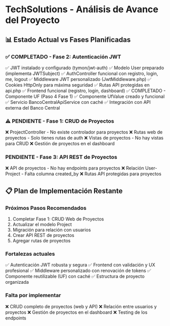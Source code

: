 # TechSolutions - Análisis de Avance del Proyecto

## 📊 Estado Actual vs Fases Planificadas

### ✅ COMPLETADO - Fase 2: Autenticación JWT

✅ JWT instalado y configurado (tymon/jwt-auth)
✅ Modelo User preparado (implementa JWTSubject)
✅ AuthController funcional con registro, login, me, logout
✅ Middleware JWT personalizado (JwtMiddleware.php)
✅ Cookies HttpOnly para máxima seguridad
✅ Rutas API protegidas en api.php
✅ Frontend funcional (registro, login, dashboard)
✅ COMPLETADO - Componente UF (Paso 4 Fase 1)
✅ Componente UfValue creado y funcional
✅ Servicio BancoCentralApiService con caché
✅ Integración con API externa del Banco Central

### ⚠️ PENDIENTE - Fase 1: CRUD de Proyectos

❌ ProjectController - No existe controlador para proyectos
❌ Rutas web de proyectos - Solo tienes rutas de auth
❌ Vistas de proyectos - No hay vistas para CRUD
❌ Gestión de proyectos en el dashboard

### PENDIENTE - Fase 3: API REST de Proyectos

❌ API de proyectos - No hay endpoints para proyectos
❌ Relación User-Project - Falta columna created_by
❌ Rutas API protegidas para proyectos

## 📋 Plan de Implementación Restante

### Próximos Pasos Recomendados

1. Completar Fase 1: CRUD Web de Proyectos
2. Actualizar el modelo Project
3. Migración para relación con usuarios
4. Crear API REST de proyectos
5. Agregar rutas de proyectos

### Fortalezas actuales

✅ Autenticación JWT robusta y segura
✅ Frontend con validación y UX profesional
✅ Middleware personalizado con renovación de tokens
✅ Componente reutilizable (UF) con caché
✅ Estructura de proyecto organizada

### Falta por implementar

❌ CRUD completo de proyectos (web y API)
❌ Relación entre usuarios y proyectos
❌ Gestión de proyectos en el dashboard
❌ Testing de los endpoints
